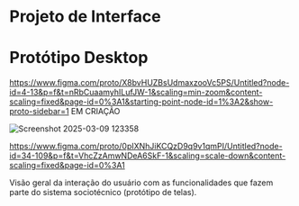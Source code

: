 
# Projeto de Interface

# Protótipo Desktop

https://www.figma.com/proto/X8bvHUZBsUdmaxzooVc5PS/Untitled?node-id=4-13&p=f&t=nRbCuaamyhILufJW-1&scaling=min-zoom&content-scaling=fixed&page-id=0%3A1&starting-point-node-id=1%3A2&show-proto-sidebar=1 EM CRIAÇÃO

![Screenshot 2025-03-09 123358](https://github.com/user-attachments/assets/460b2236-622d-4ecb-aca2-79290ca2d6c9)

https://www.figma.com/proto/0pIXNhJiKCQzD9q9v1qmPI/Untitled?node-id=34-109&p=f&t=VhcZzAmwNDeA6SkF-1&scaling=scale-down&content-scaling=fixed&page-id=0%3A1

Visão geral da interação do usuário com as funcionalidades que fazem parte do sistema sociotécnico (protótipo de telas).
